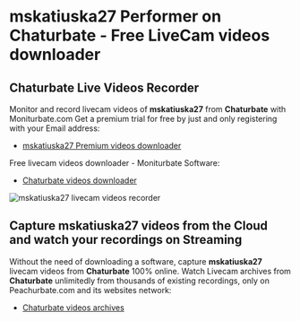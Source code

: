# mskatiuska27 Performer on Chaturbate - Free LiveCam videos downloader

## Chaturbate Live Videos Recorder

Monitor and record livecam videos of **mskatiuska27** from **Chaturbate** with Moniturbate.com
Get a premium trial for free by just and only registering with your Email address:
* [mskatiuska27 Premium videos downloader](https://moniturbate.com/request-demo-licence-key.html)

Free livecam videos downloader - Moniturbate Software:
* [Chaturbate videos downloader](https://moniturbate.com/moniturbate-download-software.html)

![mskatiuska27 livecam videos recorder](https://peachurnet.com/templates/moniturbate-software.png)


## Capture mskatiuska27 videos from the Cloud and watch your recordings on Streaming

Without the need of downloading a software, capture **mskatiuska27** livecam videos from **Chaturbate** 100% online.
Watch Livecam archives from **Chaturbate** unlimitedly from thousands of existing recordings, only on Peachurbate.com and its websites network:
* [Chaturbate videos archives](https://peachurnet.com/)